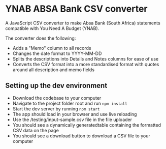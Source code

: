 # YNAB ABSA Bank CSV converter

A JavaScript CSV converter to make Absa Bank (South Africa) statements compatible with You Need A Budget (YNAB).

The converter does the following:

- Adds a "Memo" column to all records
- Changes the date format to YYYY-MM-DD
- Splits the descriptions into Details and Notes columns for ease of use
- Converts the CSV format into a more standardised format with quotes around all description and memo fields

## Setting up the dev environment

- Download the codebase to your computer
- Navigate to the project folder root and run `npm install`
- Start the dev server by running `npm start`
- The app should load in your browser and use live reloading
- Use the /testing/input-sample.csv file in the file uploader
- You should see a dynamically generatedtable containing the formatted CSV data on the page
- You should see a download button to download a CSV file to your computer
